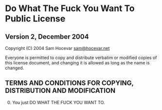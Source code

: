 # Do What The Fuck You Want To Public License

## Version 2, December 2004

Copyright (C) 2004 Sam Hocevar <sam@hocevar.net>

Everyone is permitted to copy and distribute verbatim or modified copies of this license document, and changing it is allowed as long as the name is changed.

## TERMS AND CONDITIONS FOR COPYING, DISTRIBUTION AND MODIFICATION

0. You just DO WHAT THE FUCK YOU WANT TO.

